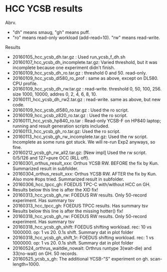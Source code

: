 HCC YCSB results
========
Abrv.
* "dh" means smaug, "gh" means puff.
* "ro" means read-only workload (add-read=10). "rw" means read-write.

Results
* 20160105_hcc_ycsb_dh.tar.gz : Used run_ycsb_f_dh.sh
* 20160107_hcc_ycsb_dh_incomplete.tar.gz: Varied threshold, but it was incomplete because one experiment didn't finish.
* 20160109_hcc_ycsb_dh_ro.tar.gz : threshold 0 and 50. read-only.
* 20160109_hcc_ycsb_dl580_ro_prof : same as above, except on DL580. CPU profile.
* 20160109_hcc_ycsb_dh_rw.tar.gz : read-write. threshold 0, 50, 100, 256. size 1000, 10000, addres 0, 2, 4, 6, 8, 10.
* 20160111_hcc_ycsb_dh_rw2.tar.gz : read-write. same as above, but new code.
* 20160109_hcc_ycsb_dl580_ro.tar.gz : Used the ro script.
* 20160109_hcc_ycsb_z820_ro.tar.gz : Used the ro script.
* 20160111_hcc_ycsb_hp840_ro.tar : Read-only YCSB-F on HP840 laptop; running and result generation scripts included.
* 20160113_hcc_ycsb_gh_ro.tar.gz: Used the ro script.
* 20160113_hcc_ycsb_gh_rw_incomplete.tar.gz: Used the rw script. Incomplete as some runs got stuck. We will re-run Exp2 anyways, so fine.
* 20160212_ycsb_gh_rw_all2.tar.gz: [New impl] Used the rw script. 0/5/126 and 127=pure OCC (RLL off).
* 20160301_orthus_result_xxx: Orthus YCSB RW. BEFORE the fix by Kun. Summarized result in subfolder.
* 20160304_orthus_result_xxx: Orthus YCSB RW. AFTER the fix by Kun. Also more #ops tried. Summarized result in subfolder.
* 20160306_hcc_tpcc_gh: FOEDUS TPC-C with/without HCC on GH.
* Results below this line is after the XID fix!
* 20160313_hcc_ycsb_gh_rw: FOEDUS RW results. Only 50-record experiment. Has summary tsv
* 20160313_hcc_tpcc_gh: FOEDUS TPCC results.  Has summary tsv
* Results below this line is after the missing hotter() fix!
* 20160318_hcc_ycsb_gh_rw: FOEDUS RW results. Only 50-record experiment. Has summary tsv
* 20160318_hcc_ycsb_gh_shift: FOEDUS shifting workload. rec: 10 vs 1000000. op: 1 vs 20. 0.1s shift. Summary dat in plot folder
* 20160318_hcc_ycsb_gh_shift_1r: FOEDUS shifting workload. rec: 1 vs 1000000. op: 1 vs 20. 0.1s shift. Summary dat in plot folder
* 20160524_orthrus_waitdie_nowait: Orthrus runtype 3(wait-die) and 33(no-wait) on GH. 50 records.
* 20160525_ycsb_s_gh: The additional YCSB-"S" experiment on gh. scan-length=1000.


